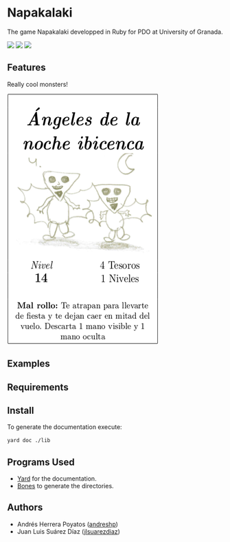 # Napakalaki

The game Napakalaki developped in Ruby for PDO at University of Granada.

![](https://img.shields.io/badge/language-Ruby-red.svg)
![](https://img.shields.io/badge/license-GNU-blue.svg)
![](https://img.shields.io/badge/University-Granada-orange.svg)

## Features

Really cool monsters!

![Angeles](https://github.com/andreshp/NapakalakiRb/blob/master/images/AngelesDeLaNocheIbicenca.png)

## Examples

## Requirements

## Install

To generate the documentation execute:

~~~bash
yard doc ./lib
~~~

## Programs Used

- [Yard](http://yardoc.org/) for the documentation.
- [Bones](https://github.com/TwP/bones) to generate the directories.

## Authors

- Andrés Herrera Poyatos ([andreshp](https://github.com/andreshp))
- Juan Luis Suárez Díaz ([jlsuarezdiaz](https://github.com/jlsuarezdiaz))
